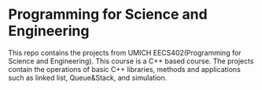 # Programming for Science and Engineering

This repo contains the projects from UMICH EECS402(Programming for Science and Engineering). This course is a C++ based course. The projects contain the operations of basic C++ libraries, methods and applications such as linked list, Queue&Stack, and simulation.
